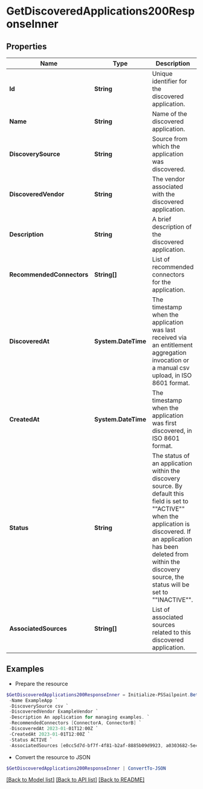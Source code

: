 # GetDiscoveredApplications200ResponseInner
## Properties

Name | Type | Description | Notes
------------ | ------------- | ------------- | -------------
**Id** | **String** | Unique identifier for the discovered application. | [optional] 
**Name** | **String** | Name of the discovered application. | [optional] 
**DiscoverySource** | **String** | Source from which the application was discovered. | [optional] 
**DiscoveredVendor** | **String** | The vendor associated with the discovered application. | [optional] 
**Description** | **String** | A brief description of the discovered application. | [optional] 
**RecommendedConnectors** | **String[]** | List of recommended connectors for the application. | [optional] 
**DiscoveredAt** | **System.DateTime** | The timestamp when the application was last received via an entitlement aggregation invocation  or a manual csv upload, in ISO 8601 format. | [optional] 
**CreatedAt** | **System.DateTime** | The timestamp when the application was first discovered, in ISO 8601 format. | [optional] 
**Status** | **String** | The status of an application within the discovery source.  By default this field is set to &quot;&quot;ACTIVE&quot;&quot; when the application is discovered.  If an application has been deleted from within the discovery source, the status will be set to &quot;&quot;INACTIVE&quot;&quot;. | [optional] 
**AssociatedSources** | **String[]** | List of associated sources related to this discovered application. | [optional] 

## Examples

- Prepare the resource
```powershell
$GetDiscoveredApplications200ResponseInner = Initialize-PSSailpoint.BetaGetDiscoveredApplications200ResponseInner  -Id null `
 -Name ExampleApp `
 -DiscoverySource csv `
 -DiscoveredVendor ExampleVendor `
 -Description An application for managing examples. `
 -RecommendedConnectors [ConnectorA, ConnectorB] `
 -DiscoveredAt 2023-01-01T12:00Z `
 -CreatedAt 2023-01-01T12:00Z `
 -Status ACTIVE `
 -AssociatedSources [e0cc5d7d-bf7f-4f81-b2af-8885b09d9923, a0303682-5e4a-44f7-bdc2-6ce6112549c1]
```

- Convert the resource to JSON
```powershell
$GetDiscoveredApplications200ResponseInner | ConvertTo-JSON
```

[[Back to Model list]](../README.md#documentation-for-models) [[Back to API list]](../README.md#documentation-for-api-endpoints) [[Back to README]](../README.md)

